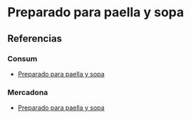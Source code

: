 # Preparado para paella y sopa

## Referencias

### Consum

* [Preparado para paella y sopa](https://tienda.consum.es/consum/producto/cocinarte-preparado-de-paella-y-sopa/p-7232619)

### Mercadona

* [Preparado para paella y sopa](https://tienda.mercadona.es/product/62048/preparado-paella-sopa-hacendado-ultracongelado-paquete)
